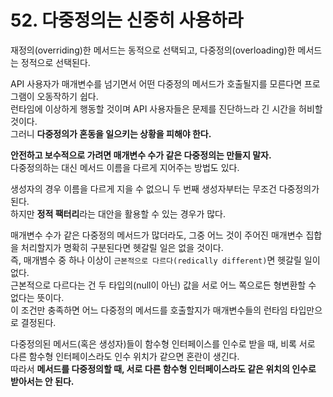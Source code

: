# 52. 다중정의는 신중히 사용하라

재정의(overriding)한 메서드는 동적으로 선택되고, 다중정의(overloading)한 메서드는 정적으로 선택된다.

API 사용자가 매개변수를 넘기면서 어떤 다중정의 메서드가 호출될지를 모른다면 프로그램이 오동작하기 쉽다.  
런타임에 이상하게 행동할 것이며 API 사용자들은 문제를 진단하느라 긴 시간을 허비할 것이다.  
그러니 **다중정의가 혼동을 일으키는 상황을 피해야 한다.**

**안전하고 보수적으로 가려면 매개변수 수가 같은 다중정의는 만들지 말자.**  
다중정의하는 대신 메서드 이름을 다르게 지어주는 방법도 있다.

생성자의 경우 이름을 다르게 지을 수 없으니 두 번째 생성자부터는 무조건 다중정의가 된다.  
하지만 **정적 팩터리**라는 대안을 활용할 수 있는 경우가 많다.

매개변수 수가 같은 다중정의 메서드가 많더라도, 그중 어느 것이 주어진 매개변수 집합을 처리할지가 명확히 구분된다면 헷갈릴 일은 없을 것이다.  
즉, 매개볌수 중 하나 이상이 `근본적으로 다르다(redically different)`면 헷갈릴 일이 없다.  
근본적으로 다르다는 건 두 타입의(null이 아닌) 값을 서로 어느 쪽으로든 형변환할 수 없다는 뜻이다.  
이 조건만 충족하면 어느 다중정의 메서드를 호출할지가 매개변수들의 런타임 타입만으로 결정된다.

다중정의된 메서드(혹은 생성자)들이 함수형 인터페이스를 인수로 받을 때, 비록 서로 다른 함수형 인터페이스라도 인수 위치가 같으면 혼란이 생긴다.  
따라서 **메서드를 다중정의할 때, 서로 다른 함수형 인터페이스라도 같은 위치의 인수로 받아서는 안 된다.**